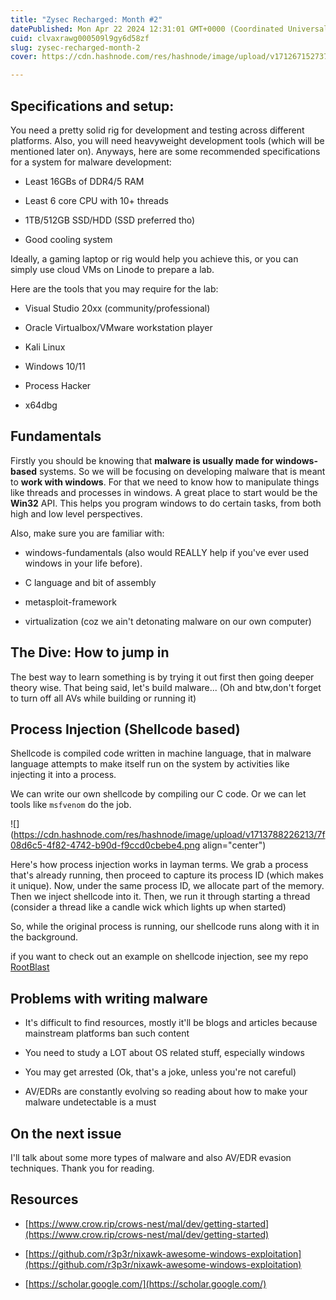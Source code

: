 ```yaml
---
title: "Zysec Recharged: Month #2"
datePublished: Mon Apr 22 2024 12:31:01 GMT+0000 (Coordinated Universal Time)
cuid: clvaxrawg000509l9gy6d58zf
slug: zysec-recharged-month-2
cover: https://cdn.hashnode.com/res/hashnode/image/upload/v1712671527377/edd6789d-1ab8-4aad-897a-db05808fa800.png

---
```


## Specifications and setup:

You need a pretty solid rig for development and testing across different platforms. Also, you will need heavyweight development tools (which will be mentioned later on). Anyways, here are some recommended specifications for a system for malware development:

* Least 16GBs of DDR4/5 RAM
    
* Least 6 core CPU with 10+ threads
    
* 1TB/512GB SSD/HDD (SSD preferred tho)
    
* Good cooling system
    

Ideally, a gaming laptop or rig would help you achieve this, or you can simply use cloud VMs on Linode to prepare a lab.

Here are the tools that you may require for the lab:

* Visual Studio 20xx (community/professional)
    
* Oracle Virtualbox/VMware workstation player
    
* Kali Linux
    
* Windows 10/11
    
* Process Hacker
    
* x64dbg
    

## Fundamentals

Firstly you should be knowing that **malware is usually made for windows-based** systems. So we will be focusing on developing malware that is meant to **work with windows**. For that we need to know how to manipulate things like threads and processes in windows. A great place to start would be the **Win32** API. This helps you program windows to do certain tasks, from both high and low level perspectives.

Also, make sure you are familiar with:

* windows-fundamentals (also would REALLY help if you've ever used windows in your life before).
    
* C language and bit of assembly
    
* metasploit-framework
    
* virtualization (coz we ain't detonating malware on our own computer)
    

## The Dive: How to jump in

The best way to learn something is by trying it out first then going deeper theory wise. That being said, let's build malware... (Oh and btw,don't forget to turn off all AVs while building or running it)

## Process Injection (Shellcode based)

Shellcode is compiled code written in machine language, that in malware language attempts to make itself run on the system by activities like injecting it into a process.

We can write our own shellcode by compiling our C code. Or we can let tools like `msfvenom` do the job.

![](https://cdn.hashnode.com/res/hashnode/image/upload/v1713788226213/7f08d6c5-4f82-4742-b90d-f9ccd0cbebe4.png align="center")

Here's how process injection works in layman terms. We grab a process that's already running, then proceed to capture its process ID (which makes it unique). Now, under the same process ID, we allocate part of the memory. Then we inject shellcode into it. Then, we run it through starting a thread (consider a thread like a candle wick which lights up when started)

So, while the original process is running, our shellcode runs along with it in the background.

if you want to check out an example on shellcode injection, see my repo [RootBlast](https://github.com/spirizeon/rootblast)

## Problems with writing malware

* It's difficult to find resources, mostly it'll be blogs and articles because mainstream platforms ban such content
    
* You need to study a LOT about OS related stuff, especially windows
    
* You may get arrested (Ok, that's a joke, unless you're not careful)
    
* AV/EDRs are constantly evolving so reading about how to make your malware undetectable is a must
    

## On the next issue

I'll talk about some more types of malware and also AV/EDR evasion techniques. Thank you for reading.

## Resources

* [https://www.crow.rip/crows-nest/mal/dev/getting-started](https://www.crow.rip/crows-nest/mal/dev/getting-started)
    
* [https://github.com/r3p3r/nixawk-awesome-windows-exploitation](https://github.com/r3p3r/nixawk-awesome-windows-exploitation)
    
* [https://scholar.google.com/](https://scholar.google.com/)